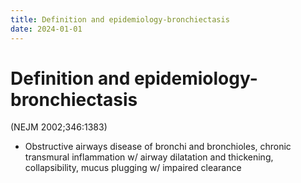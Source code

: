 ```yaml
---
title: Definition and epidemiology-bronchiectasis
date: 2024-01-01
---
```

# Definition and epidemiology-bronchiectasis

(NEJM 2002;346:1383)

* Obstructive airways disease of bronchi and bronchioles, chronic transmural inflammation w/ airway dilatation and thickening, collapsibility, mucus plugging w/ impaired clearance
